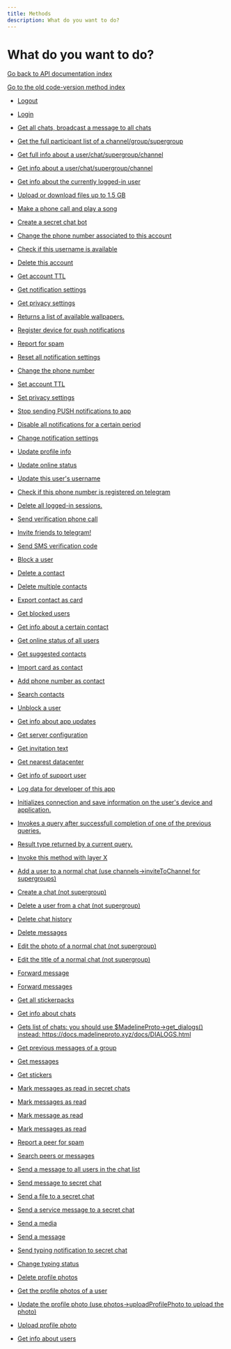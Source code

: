 ```yaml
---
title: Methods
description: What do you want to do?
---
```

# What do you want to do?  
[Go back to API documentation index](..)  

[Go to the old code-version method index](api_README.md)  

* [Logout](https://docs.madelineproto.xyz/logout.html)

* [Login](https://docs.madelineproto.xyz/docs/LOGIN.html)

* [Get all chats, broadcast a message to all chats](https://docs.madelineproto.xyz/docs/DIALOGS.html)

* [Get the full participant list of a channel/group/supergroup](https://docs.madelineproto.xyz/get_pwr_chat.html)

* [Get full info about a user/chat/supergroup/channel](https://docs.madelineproto.xyz/get_full_info.html)

* [Get info about a user/chat/supergroup/channel](https://docs.madelineproto.xyz/get_info.html)

* [Get info about the currently logged-in user](https://docs.madelineproto.xyz/get_self.html)

* [Upload or download files up to 1.5 GB](https://docs.madelineproto.xyz/docs/FILES.html)

* [Make a phone call and play a song](https://docs.madelineproto.xyz/docs/CALLS.html)

* [Create a secret chat bot](https://docs.madelineproto.xyz/docs/SECRET_CHATS.html)

* <a href="account_changePhone.html" name="account_changePhone">Change the phone number associated to this account</a>  

* <a href="account_checkUsername.html" name="account_checkUsername">Check if this username is available</a>  

* <a href="account_deleteAccount.html" name="account_deleteAccount">Delete this account</a>  

* <a href="account_getAccountTTL.html" name="account_getAccountTTL">Get account TTL</a>  

* <a href="account_getNotifySettings.html" name="account_getNotifySettings">Get notification settings</a>  

* <a href="account_getPrivacy.html" name="account_getPrivacy">Get privacy settings</a>  

* <a href="account_getWallPapers.html" name="account_getWallPapers">Returns a list of available wallpapers.</a>  

* <a href="account_registerDevice.html" name="account_registerDevice">Register device for push notifications</a>  

* <a href="account_reportPeer.html" name="account_reportPeer">Report for spam</a>  

* <a href="account_resetNotifySettings.html" name="account_resetNotifySettings">Reset all notification settings</a>  

* <a href="account_sendChangePhoneCode.html" name="account_sendChangePhoneCode">Change the phone number</a>  

* <a href="account_setAccountTTL.html" name="account_setAccountTTL">Set account TTL</a>  

* <a href="account_setPrivacy.html" name="account_setPrivacy">Set privacy settings</a>  

* <a href="account_unregisterDevice.html" name="account_unregisterDevice">Stop sending PUSH notifications to app</a>  

* <a href="account_updateDeviceLocked.html" name="account_updateDeviceLocked">Disable all notifications for a certain period</a>  

* <a href="account_updateNotifySettings.html" name="account_updateNotifySettings">Change notification settings</a>  

* <a href="account_updateProfile.html" name="account_updateProfile">Update profile info</a>  

* <a href="account_updateStatus.html" name="account_updateStatus">Update online status</a>  

* <a href="account_updateUsername.html" name="account_updateUsername">Update this user's username</a>  

* <a href="auth_checkPhone.html" name="auth_checkPhone">Check if this phone number is registered on telegram</a>  

* <a href="auth_resetAuthorizations.html" name="auth_resetAuthorizations">Delete all logged-in sessions.</a>  

* <a href="auth_sendCall.html" name="auth_sendCall">Send verification phone call</a>  

* <a href="auth_sendInvites.html" name="auth_sendInvites">Invite friends to telegram!</a>  

* <a href="auth_sendSms.html" name="auth_sendSms">Send SMS verification code</a>  

* <a href="contacts_block.html" name="contacts_block">Block a user</a>  

* <a href="contacts_deleteContact.html" name="contacts_deleteContact">Delete a contact</a>  

* <a href="contacts_deleteContacts.html" name="contacts_deleteContacts">Delete multiple contacts</a>  

* <a href="contacts_exportCard.html" name="contacts_exportCard">Export contact as card</a>  

* <a href="contacts_getBlocked.html" name="contacts_getBlocked">Get blocked users</a>  

* <a href="contacts_getContacts.html" name="contacts_getContacts">Get info about a certain contact</a>  

* <a href="contacts_getStatuses.html" name="contacts_getStatuses">Get online status of all users</a>  

* <a href="contacts_getSuggested.html" name="contacts_getSuggested">Get suggested contacts</a>  

* <a href="contacts_importCard.html" name="contacts_importCard">Import card as contact</a>  

* <a href="contacts_importContacts.html" name="contacts_importContacts">Add phone number as contact</a>  

* <a href="contacts_search.html" name="contacts_search">Search contacts</a>  

* <a href="contacts_unblock.html" name="contacts_unblock">Unblock a user</a>  

* <a href="help_getAppUpdate.html" name="help_getAppUpdate">Get info about app updates</a>  

* <a href="help_getConfig.html" name="help_getConfig">Get server configuration</a>  

* <a href="help_getInviteText.html" name="help_getInviteText">Get invitation text</a>  

* <a href="help_getNearestDc.html" name="help_getNearestDc">Get nearest datacenter</a>  

* <a href="help_getSupport.html" name="help_getSupport">Get info of support user</a>  

* <a href="help_saveAppLog.html" name="help_saveAppLog">Log data for developer of this app</a>  

* <a href="initConnection.html" name="initConnection">Initializes connection and save information on the user's device and application.</a>  

* <a href="invokeAfterMsg.html" name="invokeAfterMsg">Invokes a query after successfull completion of one of the previous queries.</a>  

* <a href="invokeAfterMsgs.html" name="invokeAfterMsgs">Result type returned by a current query.</a>  

* <a href="invokeWithLayer.html" name="invokeWithLayer">Invoke this method with layer X</a>  

* <a href="messages_addChatUser.html" name="messages_addChatUser">Add a user to a normal chat (use channels->inviteToChannel for supergroups)</a>  

* <a href="messages_createChat.html" name="messages_createChat">Create a chat (not supergroup)</a>  

* <a href="messages_deleteChatUser.html" name="messages_deleteChatUser">Delete a user from a chat (not supergroup)</a>  

* <a href="messages_deleteHistory.html" name="messages_deleteHistory">Delete chat history</a>  

* <a href="messages_deleteMessages.html" name="messages_deleteMessages">Delete messages</a>  

* <a href="messages_editChatPhoto.html" name="messages_editChatPhoto">Edit the photo of a normal chat (not supergroup)</a>  

* <a href="messages_editChatTitle.html" name="messages_editChatTitle">Edit the title of a normal chat (not supergroup)</a>  

* <a href="messages_forwardMessage.html" name="messages_forwardMessage">Forward message</a>  

* <a href="messages_forwardMessages.html" name="messages_forwardMessages">Forward messages</a>  

* <a href="messages_getAllStickers.html" name="messages_getAllStickers">Get all stickerpacks</a>  

* <a href="messages_getChats.html" name="messages_getChats">Get info about chats</a>  

* <a href="messages_getDialogs.html" name="messages_getDialogs">Gets list of chats: you should use $MadelineProto->get_dialogs() instead: https://docs.madelineproto.xyz/docs/DIALOGS.html</a>  

* <a href="messages_getHistory.html" name="messages_getHistory">Get previous messages of a group</a>  

* <a href="messages_getMessages.html" name="messages_getMessages">Get messages</a>  

* <a href="messages_getStickers.html" name="messages_getStickers">Get stickers</a>  

* <a href="messages_readEncryptedHistory.html" name="messages_readEncryptedHistory">Mark messages as read in secret chats</a>  

* <a href="messages_readHistory.html" name="messages_readHistory">Mark messages as read</a>  

* <a href="messages_readMessageContents.html" name="messages_readMessageContents">Mark message as read</a>  

* <a href="messages_receivedMessages.html" name="messages_receivedMessages">Mark messages as read</a>  

* <a href="messages_reportSpam.html" name="messages_reportSpam">Report a peer for spam</a>  

* <a href="messages_search.html" name="messages_search">Search peers or messages</a>  

* <a href="messages_sendBroadcast.html" name="messages_sendBroadcast">Send a message to all users in the chat list</a>  

* <a href="messages_sendEncrypted.html" name="messages_sendEncrypted">Send message to secret chat</a>  

* <a href="messages_sendEncryptedFile.html" name="messages_sendEncryptedFile">Send a file to a secret chat</a>  

* <a href="messages_sendEncryptedService.html" name="messages_sendEncryptedService">Send a service message to a secret chat</a>  

* <a href="messages_sendMedia.html" name="messages_sendMedia">Send a media</a>  

* <a href="messages_sendMessage.html" name="messages_sendMessage">Send a message</a>  

* <a href="messages_setEncryptedTyping.html" name="messages_setEncryptedTyping">Send typing notification to secret chat</a>  

* <a href="messages_setTyping.html" name="messages_setTyping">Change typing status</a>  

* <a href="photos_deletePhotos.html" name="photos_deletePhotos">Delete profile photos</a>  

* <a href="photos_getUserPhotos.html" name="photos_getUserPhotos">Get the profile photos of a user</a>  

* <a href="photos_updateProfilePhoto.html" name="photos_updateProfilePhoto">Update the profile photo (use photos->uploadProfilePhoto to upload the photo)</a>  

* <a href="photos_uploadProfilePhoto.html" name="photos_uploadProfilePhoto">Upload profile photo</a>  

* <a href="users_getUsers.html" name="users_getUsers">Get info about users</a>  

